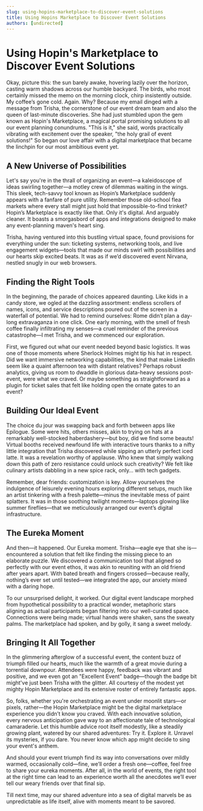 ```yaml
---
slug: using-hopins-marketplace-to-discover-event-solutions
title: Using Hopins Marketplace to Discover Event Solutions
authors: [undirected]
---
```



# Using Hopin's Marketplace to Discover Event Solutions

Okay, picture this: the sun barely awake, hovering lazily over the horizon, casting warm shadows across our humble backyard. The birds, who most certainly missed the memo on the morning clock, chirp insistently outside. My coffee’s gone cold. Again. Why? Because my email dinged with a message from Trisha, the cornerstone of our event dream team and also the queen of last-minute discoveries. She had just stumbled upon the gem known as Hopin's Marketplace, a magical portal promising solutions to all our event planning conundrums. "This is it," she said, words practically vibrating with excitement over the speaker, "the holy grail of event solutions!" So began our love affair with a digital marketplace that became the linchpin for our most ambitious event yet.

## A New Universe of Possibilities

Let's say you're in the thrall of organizing an event—a kaleidoscope of ideas swirling together—a motley crew of dilemmas waiting in the wings. This sleek, tech-savvy tool known as Hopin’s Marketplace suddenly appears with a fanfare of pure utility. Remember those old-school flea markets where every stall might just hold that impossible-to-find trinket? Hopin’s Marketplace is exactly like that. Only it's digital. And arguably cleaner. It boasts a smorgasbord of apps and integrations designed to make any event-planning maven's heart sing.

Trisha, having ventured into this bustling virtual space, found provisions for everything under the sun: ticketing systems, networking tools, and live engagement widgets—tools that made our minds swirl with possibilities and our hearts skip excited beats. It was as if we’d discovered event Nirvana, nestled snugly in our web browsers.

## Finding the Right Tools

In the beginning, the parade of choices appeared daunting. Like kids in a candy store, we ogled at the dazzling assortment: endless scrollers of names, icons, and service descriptions poured out of the screen in a waterfall of potential. We had to remind ourselves: Rome didn’t plan a day-long extravaganza in one click. One early morning, with the smell of fresh coffee finally infiltrating my senses—a cruel reminder of the previous catastrophe—I met Trisha, and we commenced our exploration.

First, we figured out what our event needed beyond basic logistics. It was one of those moments where Sherlock Holmes might tip his hat in respect. Did we want immersive networking capabilities, the kind that make LinkedIn seem like a quaint afternoon tea with distant relatives? Perhaps robust analytics, giving us room to dwaddle in glorious data-heavy sessions post-event, were what we craved. Or maybe something as straightforward as a plugin for ticket sales that felt like holding open the ornate gates to an event?

## Building Our Ideal Event

The choice du jour was swapping back and forth between apps like Epilogue. Some were hits, others misses, akin to trying on hats at a remarkably well-stocked haberdashery—but boy, did we find some beauts! Virtual booths received newfound life with interactive tours thanks to a nifty little integration that Trisha discovered while sipping an utterly perfect iced latte. It was a revelation worthy of applause. Who knew that simply walking down this path of zero resistance could unlock such creativity? We felt like culinary artists dabbling in a new spice rack, only… with tech gadgets.

Remember, dear friends: customization is key. Allow yourselves the indulgence of leisurely evening hours exploring different setups, much like an artist tinkering with a fresh palette—minus the inevitable mess of paint splatters. It was in those soothing twilight moments—laptops glowing like summer fireflies—that we meticulously arranged our event’s digital infrastructure.

## The Eureka Moment

And then—it happened. Our Eureka moment. Trisha—eagle eye that she is—encountered a solution that felt like finding the missing piece to an elaborate puzzle. We discovered a communication tool that aligned so perfectly with our event ethos, it was akin to reuniting with an old friend after years apart. With bated breath and fingers crossed—because really, nothing’s ever set until tested—we integrated the app, our anxiety mixed with a daring hope.

To our unsurprised delight, it worked. Our digital event landscape morphed from hypothetical possibility to a practical wonder, metaphoric stars aligning as actual participants began filtering into our well-curated space. Connections were being made; virtual hands were shaken, sans the sweaty palms. The marketplace had spoken, and by golly, it sang a sweet melody.

## Bringing It All Together

In the glimmering afterglow of a successful event, the content buzz of triumph filled our hearts, much like the warmth of a great movie during a torrential downpour. Attendees were happy, feedback was vibrant and positive, and we even got an "Excellent Event" badge—though the badge bit might've just been Trisha with the glitter. All courtesy of the modest yet mighty Hopin Marketplace and its extensive roster of entirely fantastic apps.

So, folks, whether you're orchestrating an event under moonlit stars—or pixels, rather—the Hopin Marketplace might be the digital marketplace experience you didn’t know you craved. With each innovative solution, every nervous anticipation gave way to an affectionate tale of technological camaraderie. Let this humble advice root itself modestly, like a steadily growing plant, watered by our shared adventures: Try it. Explore it. Unravel its mysteries, if you dare. You never know which app might decide to sing your event's anthem.

And should your event triumph find its way into conversations over mildly warmed, occasionally cold—fine, we’ll order a fresh one—coffee, feel free to share your eureka moments. After all, in the world of events, the right tool at the right time can lead to an experience worth all the anecdotes we’ll ever tell our weary friends over that final sip.

Till next time, may our shared adventure into a sea of digital marvels be as unpredictable as life itself, alive with moments meant to be savored.